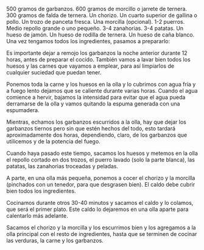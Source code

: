 500 gramos de garbanzos.
600 gramos de morcillo o jarrete de ternera.
300 gramos de falda de ternera.
Un chorizo.
Un cuarto superior de gallina o pollo.
Un trozo de panceta fresca.
Una morcilla (opcional).
1-2 puerros.
Medio repollo grande o uno pequeño.
3-4 zanahorias.
3-4 patatas.
Un hueso de jamón.
Un hueso de rodilla de ternera.
Un hueso de caña blanco.
Una vez tengamos todos los ingredientes, pasamos a prepararlo:

Es importante dejar a remojo los garbanzos la noche anterior durante 12 horas, antes de preparar el cocido. También vamos a lavar bien todos los huesos y las carnes que vayamos a emplear, para así limpiarlos de cualquier suciedad que puedan tener.

Ponemos toda la carne y los huesos en la olla y lo cubrimos con agua fría y a fuego lento dejamos que se caliente durante varias horas. Cuando el agua comience a hervir, bajamos la intensidad para evitar que el agua pueda derramarse de la olla y vamos quitando la espuma generada con una espumadera.

Mientras, echamos los garbanzos escurridos a la olla, hay que dejar los garbanzos tiernos pero sin que estén hechos del todo, esto tardará aproximadamente dos horas, dependiendo, claro, de los garbanzos que utilicemos y de la potencia del fuego.

Cuando haya pasado este tiempo, sacamos los huesos y metemos en la olla el repollo cortado en dos trozos, el puerro lavado (solo la parte blanca), las patatas, las zanahorias troceadas y peladas.

A parte, en una olla más pequeña, ponemos a cocer el chorizo y la morcilla (pinchados con un tenedor, para que desgrasen bien). El caldo debe cubrir bien todos los ingredientes.

Cocinamos durante otros 30-40  minutos y sacamos el caldo y lo colamos, que será el primer plato. Este caldo lo dejaremos en una olla aparte para calentarlo más adelante.

Sacamos el chorizo y la morcilla y los escurrimos bien y los agregamos a la olla principal con el resto de ingredientes, hasta que se terminen de cocinar las verduras, la carne y los garbanzos.
